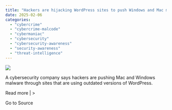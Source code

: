 ```yaml
---
title: "Hackers are hijacking WordPress sites to push Windows and Mac malware"
date: 2025-02-06
categories: 
  - "cybercrime"
  - "cybercrime-malcode"
  - "cybermaniac"
  - "cybersecurity"
  - "cybersecurity-awareness"
  - "security-awareness"
  - "threat-intelligence"
---
```


![](https://lifeboat.com/blog.images/hackers-are-hijacking-wordpress-sites-to-push-windows-and-mac-malware.jpg)

A cybersecurity company says hackers are pushing Mac and Windows malware through sites that are using outdated versions of WordPress.

Read more | >

Go to Source
